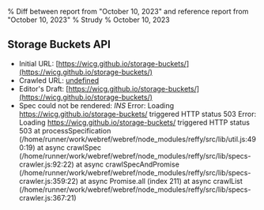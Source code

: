 % Diff between report from "October 10, 2023" and reference report from "October 10, 2023"
% Strudy
% October 10, 2023

## Storage Buckets API

- Initial URL: [https://wicg.github.io/storage-buckets/](https://wicg.github.io/storage-buckets/)
- Crawled URL: [undefined](undefined)
- Editor's Draft: [https://wicg.github.io/storage-buckets/](https://wicg.github.io/storage-buckets/)
- Spec could not be rendered: *INS* Error: Loading https://wicg.github.io/storage-buckets/ triggered HTTP status 503 Error: Loading https://wicg.github.io/storage-buckets/ triggered HTTP status 503
    at processSpecification (/home/runner/work/webref/webref/node_modules/reffy/src/lib/util.js:490:19)
    at async crawlSpec (/home/runner/work/webref/webref/node_modules/reffy/src/lib/specs-crawler.js:92:22)
    at async crawlSpecAndPromise (/home/runner/work/webref/webref/node_modules/reffy/src/lib/specs-crawler.js:359:22)
    at async Promise.all (index 211)
    at async crawlList (/home/runner/work/webref/webref/node_modules/reffy/src/lib/specs-crawler.js:367:21)



